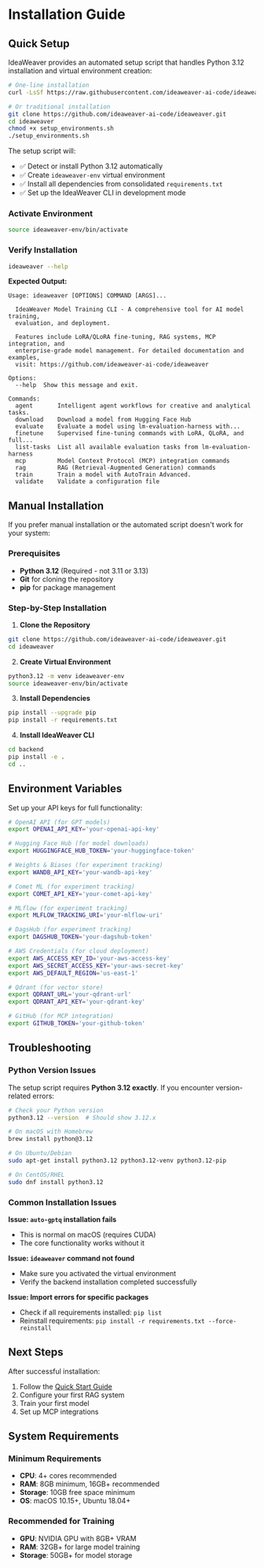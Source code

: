 # Installation Guide

## Quick Setup

IdeaWeaver provides an automated setup script that handles Python 3.12 installation and virtual environment creation:

```bash
# One-line installation
curl -LsSf https://raw.githubusercontent.com/ideaweaver-ai-code/ideaweaver/main/setup_environments.sh | sh

# Or traditional installation
git clone https://github.com/ideaweaver-ai-code/ideaweaver.git
cd ideaweaver
chmod +x setup_environments.sh
./setup_environments.sh
```

The setup script will:

- ✅ Detect or install Python 3.12 automatically
- ✅ Create `ideaweaver-env` virtual environment  
- ✅ Install all dependencies from consolidated `requirements.txt`
- ✅ Set up the IdeaWeaver CLI in development mode

### Activate Environment

```bash
source ideaweaver-env/bin/activate
```

### Verify Installation

```bash
ideaweaver --help
```

**Expected Output:**
```
Usage: ideaweaver [OPTIONS] COMMAND [ARGS]...

  IdeaWeaver Model Training CLI - A comprehensive tool for AI model training,
  evaluation, and deployment.

  Features include LoRA/QLoRA fine-tuning, RAG systems, MCP integration, and
  enterprise-grade model management. For detailed documentation and examples,
  visit: https://github.com/ideaweaver-ai-code/ideaweaver

Options:
  --help  Show this message and exit.

Commands:
  agent       Intelligent agent workflows for creative and analytical tasks.
  download    Download a model from Hugging Face Hub
  evaluate    Evaluate a model using lm-evaluation-harness with...
  finetune    Supervised fine-tuning commands with LoRA, QLoRA, and full...
  list-tasks  List all available evaluation tasks from lm-evaluation-harness
  mcp         Model Context Protocol (MCP) integration commands
  rag         RAG (Retrieval-Augmented Generation) commands
  train       Train a model with AutoTrain Advanced.
  validate    Validate a configuration file
```

## Manual Installation

If you prefer manual installation or the automated script doesn't work for your system:

### Prerequisites

- **Python 3.12** (Required - not 3.11 or 3.13)
- **Git** for cloning the repository
- **pip** for package management

### Step-by-Step Installation

1. **Clone the Repository**
```bash
git clone https://github.com/ideaweaver-ai-code/ideaweaver.git
cd ideaweaver
```

2. **Create Virtual Environment**
```bash
python3.12 -m venv ideaweaver-env
source ideaweaver-env/bin/activate  
```

3. **Install Dependencies**
```bash
pip install --upgrade pip
pip install -r requirements.txt
```

4. **Install IdeaWeaver CLI**
```bash
cd backend
pip install -e .
cd ..
```

## Environment Variables

Set up your API keys for full functionality:

```bash
# OpenAI API (for GPT models)
export OPENAI_API_KEY='your-openai-api-key'

# Hugging Face Hub (for model downloads)
export HUGGINGFACE_HUB_TOKEN='your-huggingface-token'

# Weights & Biases (for experiment tracking)
export WANDB_API_KEY='your-wandb-api-key'

# Comet ML (for experiment tracking)
export COMET_API_KEY='your-comet-api-key'

# MLflow (for experiment tracking)
export MLFLOW_TRACKING_URI='your-mlflow-uri'

# DagsHub (for experiment tracking)
export DAGSHUB_TOKEN='your-dagshub-token'

# AWS Credentials (for cloud deployment)
export AWS_ACCESS_KEY_ID='your-aws-access-key'
export AWS_SECRET_ACCESS_KEY='your-aws-secret-key'
export AWS_DEFAULT_REGION='us-east-1'

# Qdrant (for vector store)
export QDRANT_URL='your-qdrant-url'
export QDRANT_API_KEY='your-qdrant-key'

# GitHub (for MCP integration)
export GITHUB_TOKEN='your-github-token'
```

## Troubleshooting

### Python Version Issues

The setup script requires **Python 3.12 exactly**. If you encounter version-related errors:

```bash
# Check your Python version
python3.12 --version  # Should show 3.12.x

# On macOS with Homebrew
brew install python@3.12

# On Ubuntu/Debian
sudo apt-get install python3.12 python3.12-venv python3.12-pip

# On CentOS/RHEL
sudo dnf install python3.12
```

### Common Installation Issues

**Issue: `auto-gptq` installation fails**
- This is normal on macOS (requires CUDA)
- The core functionality works without it

**Issue: `ideaweaver` command not found**
- Make sure you activated the virtual environment
- Verify the backend installation completed successfully

**Issue: Import errors for specific packages**
- Check if all requirements installed: `pip list`
- Reinstall requirements: `pip install -r requirements.txt --force-reinstall`

## Next Steps

After successful installation:

1. Follow the [Quick Start Guide](quick-start.md)
2. Configure your first RAG system
3. Train your first model
4. Set up MCP integrations

## System Requirements

### Minimum Requirements
- **CPU**: 4+ cores recommended
- **RAM**: 8GB minimum, 16GB+ recommended
- **Storage**: 10GB free space minimum
- **OS**: macOS 10.15+, Ubuntu 18.04+

### Recommended for Training
- **GPU**: NVIDIA GPU with 8GB+ VRAM
- **RAM**: 32GB+ for large model training  
- **Storage**: 50GB+ for model storage 